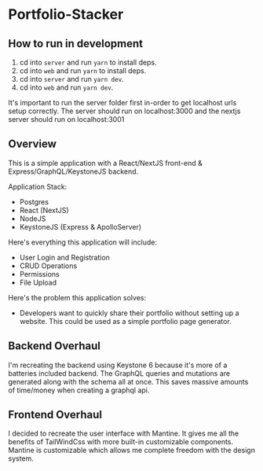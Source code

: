 # Portfolio-Stacker

## How to run in development

1. cd into `server` and run `yarn` to install deps.
2. cd into `web` and run `yarn` to install deps.
3. cd into `server` and run `yarn dev`.
4. cd into `web` and run `yarn dev`.

It's important to run the server folder first in-order to get localhost urls setup correctly. The server should run on localhost:3000 and the nextjs server should run on localhost:3001


## Overview
This is a simple application with a React/NextJS front-end & Express/GraphQL/KeystoneJS backend.

Application Stack:

- Postgres
- React (NextJS)
- NodeJS
- KeystoneJS (Express & ApolloServer)

Here's everything this application will include:

- User Login and Registration
- CRUD Operations
- Permissions
- File Upload

Here's the problem this application solves:

- Developers want to quickly share their portfolio without setting up a website. This could be used as a simple portfolio page generator.

## Backend Overhaul
I'm recreating the backend using Keystone 6 because it's more of a batteries included backend. The GraphQL queries and mutations are generated along with the schema all at once. This saves massive amounts of time/money when creating a graphql api.

## Frontend Overhaul 
I decided to recreate the user interface with Mantine. It gives me all the benefits of TailWindCss with more built-in customizable components. Mantine is customizable which allows me complete freedom with the design system.

